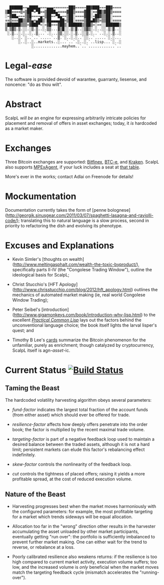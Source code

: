 ```
  ██████==▄████▄===▄▄▄=======██▓=====██▓███===██▓====
▒██≡≡≡≡▒≡▒██▀≡▀█≡≡▒████▄≡≡≡≡▓██▒≡≡≡≡▓██░≡≡██▒▓██▒≡≡≡≡
░=▓██▄===▒▓█====▄=▒██==▀█▄==▒██░====▓██░=██▓▒▒██░====
≡≡▒≡≡≡██▒▒▓▓▄≡▄██▒░██▄▄▄▄██≡▒██░≡≡≡≡▒██▄█▓▒≡▒▒██░≡≡≡≡
▒██████▒▒▒=▓███▀=░=▓█===▓██▒░██████▒▒██▒=░==░░██████▒
▒.▒▓▒.▒.░░.░▒.▒..░.▒▒...▓▒█░░.▒░▓..░▒▓▒░.░..░░.▒░▓..░
 ░.▒..░.░..░..▒...`.░...▒▒.░░.░.▒..░░▒.░..`..░.░.▒..░
   ░..░.`░..`..`.....`..▒.`░..░.░..`░░..`.....`░.░...
      ░..░..░..markets..░...`..`.░..░.`..lisp...`░..░
            ░.............mayhem..`..`............`..
```

# Legal-_ease_

The software is provided devoid of warantee, guarranty, liesense, and noncence:
"do as thou wilt".

# Abstract

ScalpL *will be* an engine for expressing arbitrarily intricate policies for
placement and removal of offers in asset exchanges; today, it *is* hardcoded
as a market maker.

# Exchanges

Three Bitcoin exchanges are supported: [Bitfinex](https://www.bitfinex.com),
[BTC-e](https://www.btc-e.com), and [Kraken](https://www.kraken.com). ScalpL
also supports [MPExAgent](https://github.com/jurov/MPExAgent), if your luck
includes a seat at [that table](http://mpex.ws/faq.html).

More's ever in the works; contact Adlai on Freenode for details!

# Mockumentation

Documentation currently takes the form of [penne bolognese]
(http://georgik.sinusgear.com/2011/03/07/spaghetti-lasagna-and-raviolli-code/);
translating this to natural language is a slow process, second in
priority to refactoring the dish and evolving its phenotype.

# Excuses and Explanations

* Kevin Simler's [thoughts on wealth]
(http://www.meltingasphalt.com/wealth-the-toxic-byproduct/), specifically parts
Ⅱ-Ⅳ (the "Congolese Trading Window"), outline the ideological basis for ScalpL;

* Christ Stucchio's [HFT Apology]
(http://www.chrisstucchio.com/blog/2012/hft_apology.html) outlines the mechanics
of automated market making (ie, real world Congolese Window Trading);

* Peter Seibel's [introduction]
(http://www.gigamonkeys.com/book/introduction-why-lisp.html) to the excellent
[_Practical Common Lisp_](http://www.gigamonkeys.com/book/) lays out the
factors behind the unconventional language choice; the book itself lights the
larval lisper's quest; and

* Timothy B Lee's [cards](http://www.vox.com/cards/bitcoin/what-is-bitcoin)
summarize the Bitcoin phenomenon for the unfamiliar, purely as enrichment;
though catalyzed by cryptocurrency, ScalpL itself is agn-_asset_-ic.

# Current Status [![Build Status](https://travis-ci.org/adlai/scalpl.svg?branch=master)](https://travis-ci.org/adlai/scalpl)

## Taming the Beast

The hardcoded volatility harvesting algorithm obeys several parameters:

* _fund-factor_ indicates the largest total fraction of the account funds (from
either asset) which should ever be offered for trade.

* _resilience-factor_ affects how deeply offers penetrate into the order book;
the factor is multiplied by the recent maximal trade volume.

* _targeting-factor_ is part of a negative feedback loop used to maintain a
desired balance between the traded assets, although it is not a hard limit;
persistent markets can elude this factor's rebalancing effect indefinitely.

* _skew-factor_ controls the *non*linearity of the feedback loop.

* _cut_ controls the tightness of placed offers; raising it yields a more
profitable spread, at the cost of reduced execution volume.

## Nature of the Beast

* Harvesting progresses best when the market moves harmoniously with the
configured parameters: for example, the most profitable targeting for a market
which trends sideways will be equal allocation.

* Allocation too far in the "wrong" direction other results in the harvester
accumulating the asset unloaded by other market participants, eventually getting
"run over": the portfolio is sufficiently imbalanced to prevent further market
making. One can either wait for the trend to reverse, or rebalance at a loss.

* Poorly calibrated resilience also weakens returns: if the resilience is too
high compared to current market activity, execution volume suffers; too low, and
the increased volume is _only_ beneficial when the market moves match the
targeting feedback cycle (mismatch accelerates the "running-over").
